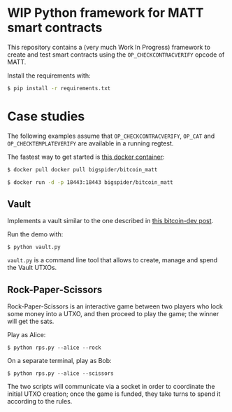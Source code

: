 # WIP Python framework for MATT smart contracts

This repository contains a (very much Work In Progress) framework to create and test smart contracts using the `OP_CHECKCONTRACVERIFY` opcode of MATT.

Install the requirements with:

```bash
$ pip install -r requirements.txt
```

# Case studies
The following examples assume that `OP_CHECKCONTRACVERIFY`, `OP_CAT` and `OP_CHECKTEMPLATEVERIFY` are available in a running regtest.

The fastest way to get started is [this docker container](https://github.com/Merkleize/docker):

```bash
$ docker pull docker pull bigspider/bitcoin_matt

$ docker run -d -p 18443:18443 bigspider/bitcoin_matt
```

## Vault

Implements a vault similar to the one described in [this bitcoin-dev post](https://lists.linuxfoundation.org/pipermail/bitcoin-dev/2023-April/021588.html).

Run the demo with:

```console
$ python vault.py
```

`vault.py` is a command line tool that allows to create, manage and spend the Vault UTXOs.

## Rock-Paper-Scissors

Rock-Paper-Scissors is an interactive game between two players who lock some money into a UTXO, and then proceed to play the game; the winner will get the sats.

Play as Alice:

```console
$ python rps.py --alice --rock
```

On a separate terminal, play as Bob:

```console
$ python rps.py --alice --scissors
```

The two scripts will communicate via a socket in order to coordinate the initial UTXO creation; once the game is funded, they take turns to spend it according to the rules.
